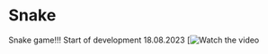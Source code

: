 # Snake
Snake game!!! Start of development 18.08.2023
[![Watch the video](https://drive.google.com/file/d/1hVOjBY7xeGTlIFlWoqa4gVEfxTCC29AL/view?usp=sharing)
